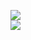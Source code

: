 [![](https://img.shields.io/badge/Made%20With-Github%20Spray-lightgrey.svg?style=for-the-badge&logo=github)](https://github.com/Annihil/github-spray#7238)  
[![](https://i.imgur.com/2DrTn0Z.gif)](https://github.com/Annihil/github-spray)